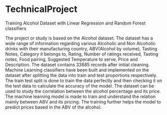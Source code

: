 # TechnicalProject
Training Alcohol Dataset with Linear Regression and Random Forest classifiers

The project or study is based on the Alcohol dataset. The dataset has a wide range of information regarding various Alcoholic and Non Alcoholic drinks with their manufacturing country, ABV(Alcohol by volume), Tasting Notes, Category it belongs to, Rating, Number of ratings received, Tasting notes, Food pairing, Suggested Temperature to serve, Price and Description. The dataset contains 33885 records after initial cleaning. Machine Learning classifiers have been built and implemented on the dataset after splitting the data into train and test proportions respectively. The train test split is done to train the data perfectly and then checking it on the test data to calculate the accuracy of the model. The dataset can be used to study the correlation between the alcohol percentage and its price. The machine learning model is made to train and understand the relation mainly  between ABV and its pricing. The training further helps the model to predict prices based in the ABV of the alcohol.
